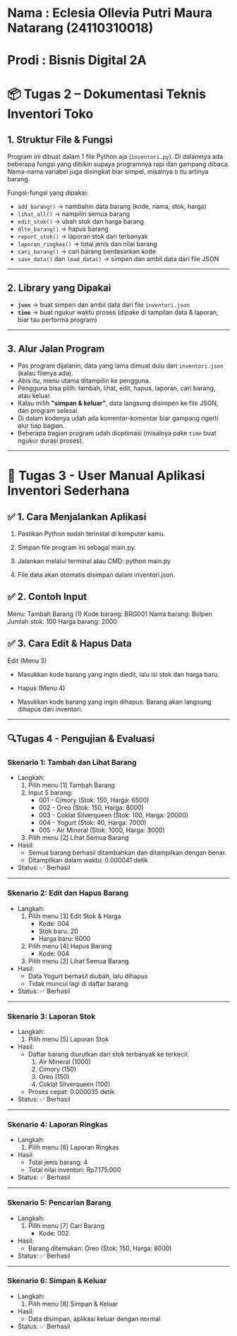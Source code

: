 # Nama : Eclesia Ollevia Putri Maura Natarang (24110310018)
# Prodi : Bisnis Digital 2A

# 📦 Tugas 2 – Dokumentasi Teknis Inventori Toko

## 1. Struktur File & Fungsi

Program ini dibuat dalam 1 file Python aja (`inventori.py`). Di dalamnya ada beberapa fungsi yang dibikin supaya programnya rapi dan gampang dibaca. Nama-nama variabel juga disingkat biar simpel, misalnya `b` itu artinya barang.

Fungsi-fungsi yang dipakai:
- `add_barang()` → nambahin data barang (kode, nama, stok, harga)
- `lihat_all()` → nampilin semua barang
- `edit_stok()` → ubah stok dan harga barang
- `dlte_barang()` → hapus barang
- `report_stok()` → laporan stok dari terbanyak
- `laporan_ringkas()` → total jenis dan nilai barang
- `cari_barang()` → cari barang berdasarkan kode
- `save_data()` dan `load_data()` → simpen dan ambil data dari file JSON

---

## 2. Library yang Dipakai

- **`json`** → buat simpen dan ambil data dari file `inventori.json`
- **`time`** → buat ngukur waktu proses (dipake di tampilan data & laporan, biar tau performa program)

---

## 3. Alur Jalan Program

- Pas program dijalanin, data yang lama dimuat dulu dari `inventori.json` (kalau filenya ada).
- Abis itu, menu utama ditampilin ke pengguna.
- Pengguna bisa pilih: tambah, lihat, edit, hapus, laporan, cari barang, atau keluar.
- Kalau milih **"simpan & keluar"**, data langsung disimpen ke file JSON, dan program selesai.
- Di dalam kodenya udah ada komentar-komentar biar gampang ngerti alur tiap bagian.
- Beberapa bagian program udah dioptimasi (misalnya pake `time` buat ngukur durasi proses).

---

# 📘 Tugas 3 - User Manual Aplikasi Inventori Sederhana

## ✅ 1. Cara Menjalankan Aplikasi
1. Pastikan Python sudah terinstal di komputer kamu.

2. Simpan file program ini sebagai main.py.

3. Jalankan melalui terminal atau CMD:
   python main.py
   
4. File data akan otomatis disimpan dalam inventori.json.

## ✅ 2. Contoh Input
Menu: Tambah Barang (1)
Kode barang: BRG001
Nama barang: Bolpen
Jumlah stok: 100
Harga barang: 2000

## ✅ 3. Cara Edit & Hapus Data
Edit (Menu 3)

- Masukkan kode barang yang ingin diedit, lalu isi stok dan harga baru.

- Hapus (Menu 4)

- Masukkan kode barang yang ingin dihapus. Barang akan langsung dihapus dari inventori.

---

## 🔍Tugas 4 - Pengujian & Evaluasi

### Skenario 1: Tambah dan Lihat Barang
- Langkah:
  1. Pilih menu [1] Tambah Barang
  2. Input 5 barang:
     - 001 - Cimory (Stok: 150, Harga: 6500)
     - 002 - Oreo (Stok: 150, Harga: 8000)
     - 003 - Coklat Silverqueen (Stok: 100, Harga: 20000)
     - 004 - Yogurt (Stok: 40, Harga: 7000)
     - 005 - Air Mineral (Stok: 1000, Harga: 3000)
  3. Pilih menu [2] Lihat Semua Barang
- Hasil:
  - Semua barang berhasil ditambahkan dan ditampilkan dengan benar.
  - Ditampilkan dalam waktu: 0.000041 detik
- Status: ✅ Berhasil

---

### Skenario 2: Edit dan Hapus Barang
- Langkah:
  1. Pilih menu [3] Edit Stok & Harga
     - Kode: 004
     - Stok baru: 20
     - Harga baru: 6000
  2. Pilih menu [4] Hapus Barang
     - Kode: 004
  3. Pilih menu [2] Lihat Semua Barang
- Hasil:
  - Data Yogurt berhasil diubah, lalu dihapus
  - Tidak muncul lagi di daftar barang
- Status: ✅ Berhasil

---

### Skenario 3: Laporan Stok
- Langkah:
  1. Pilih menu [5] Laporan Stok
- Hasil:
  - Daftar barang diurutkan dari stok terbanyak ke terkecil:
    1. Air Mineral (1000)
    2. Cimory (150)
    3. Oreo (150)
    4. Coklat Silverqueen (100)
  - Proses cepat: 0.000035 detik
- Status: ✅ Berhasil

---

### Skenario 4: Laporan Ringkas
- Langkah:
  1. Pilih menu [6] Laporan Ringkas
- Hasil:
  - Total jenis barang: 4
  - Total nilai inventori: Rp7.175.000
- Status: ✅ Berhasil

---

### Skenario 5: Pencarian Barang
- Langkah:
  1. Pilih menu [7] Cari Barang
     - Kode: 002
- Hasil:
  - Barang ditemukan: Oreo (Stok: 150, Harga: 8000)
- Status: ✅ Berhasil

---

### Skenario 6: Simpan & Keluar
- Langkah:
  1. Pilih menu [8] Simpan & Keluar
- Hasil:
  - Data disimpan, aplikasi keluar dengan normal
- Status: ✅ Berhasil

